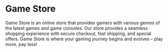 # Game Store
Game Store is an online store that provides gamers with various genres of the latest games and game consoles. Our store provides a seamless shopping experience with secure checkout, fast shipping, and special offers. Game Store is where your gaming journey begins and evolves – play more, pay less!